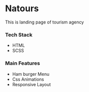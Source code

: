 # Natours

This is landing page of tourism agency

### Tech Stack
  - HTML
  - SCSS
### Main Features
 - Ham burger Menu
 - Css Animations
 - Responsive Layout
